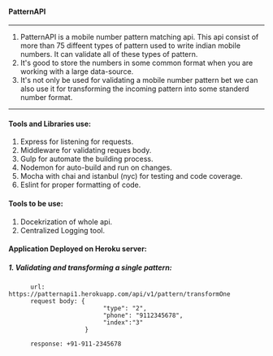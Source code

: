 #### PatternAPI
----
1. PatternAPI is a mobile number pattern matching api. This api consist of more than 75 diffeent types of pattern used to write indian mobile numbers. It can validate all of these types of pattern. 
2. It's good to store the numbers in some common format when you are working with a large data-source. 
3. It's not only be used for validating a mobile number pattern bet we can also use it for transforming the incoming pattern into some standerd number format.
----

#### Tools and Libraries use:
1. Express for listening for requests.
2. Middleware for validating reques body.
3. Gulp for automate the building process.
4. Nodemon for auto-build and run on changes.
5. Mocha with chai and istanbul (nyc) for testing and code coverage.
6. Eslint for proper formatting of code.


#### Tools to be use:
1. Docekrization of whole api.
2. Centralized Logging tool.


#### Application Deployed on Heroku server:
##### 1. Validating and transforming a single pattern:
          url: https://patternapi1.herokuapp.com/api/v1/pattern/transformOne
          request body: {
                              "type": "2",  
                              "phone": "9112345678",
                              "index":"3"
                         }
                         
          response: +91-911-2345678
          

